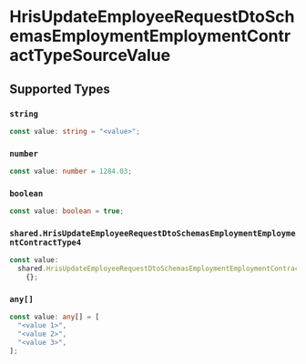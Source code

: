 # HrisUpdateEmployeeRequestDtoSchemasEmploymentEmploymentContractTypeSourceValue


## Supported Types

### `string`

```typescript
const value: string = "<value>";
```

### `number`

```typescript
const value: number = 1284.03;
```

### `boolean`

```typescript
const value: boolean = true;
```

### `shared.HrisUpdateEmployeeRequestDtoSchemasEmploymentEmploymentContractType4`

```typescript
const value:
  shared.HrisUpdateEmployeeRequestDtoSchemasEmploymentEmploymentContractType4 =
    {};
```

### `any[]`

```typescript
const value: any[] = [
  "<value 1>",
  "<value 2>",
  "<value 3>",
];
```

